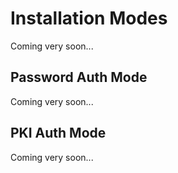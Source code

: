 # Installation Modes

Coming very soon...

## Password Auth Mode

Coming very soon...

## PKI Auth Mode

Coming very soon...
